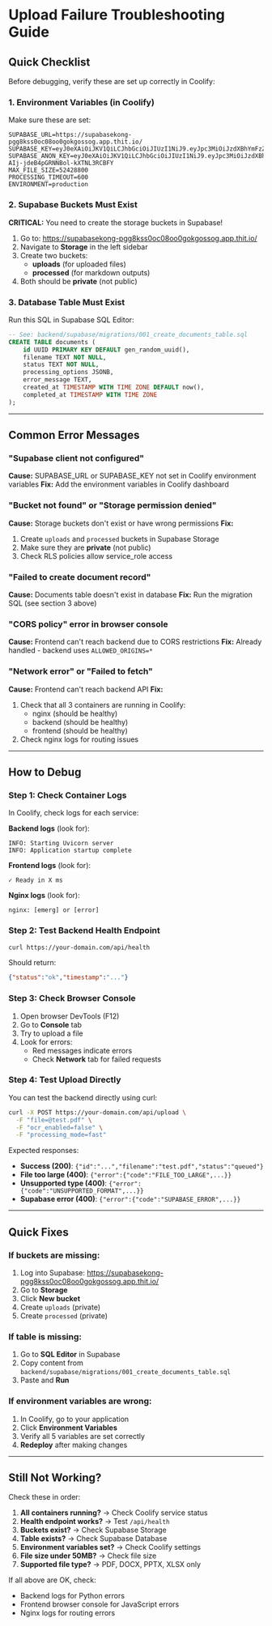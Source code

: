 # Upload Failure Troubleshooting Guide

## Quick Checklist

Before debugging, verify these are set up correctly in Coolify:

### 1. Environment Variables (in Coolify)
Make sure these are set:
```
SUPABASE_URL=https://supabasekong-pgg8kss0oc08oo0gokgossog.app.thit.io/
SUPABASE_KEY=eyJ0eXAiOiJKV1QiLCJhbGciOiJIUzI1NiJ9.eyJpc3MiOiJzdXBhYmFzZSIsImlhdCI6MTc1OTMyNjAwMCwiZXhwIjo0OTE0OTk5NjAwLCJyb2xlIjoic2VydmljZV9yb2xlIn0.EnOpR72H05QVdHsjZPsw2IC3vSnOUcwOWd8MreYffR4
SUPABASE_ANON_KEY=eyJ0eXAiOiJKV1QiLCJhbGciOiJIUzI1NiJ9.eyJpc3MiOiJzdXBhYmFzZSIsImlhdCI6MTc1OTMyNjAwMCwiZXhwIjo0OTE0OTk5NjAwLCJyb2xlIjoiYW5vbiJ9.9N2FNNrBisKwF-AIj-jdeB4pGRNNBol-kXTNL3RCBFY
MAX_FILE_SIZE=52428800
PROCESSING_TIMEOUT=600
ENVIRONMENT=production
```

### 2. Supabase Buckets Must Exist

**CRITICAL:** You need to create the storage buckets in Supabase!

1. Go to: https://supabasekong-pgg8kss0oc08oo0gokgossog.app.thit.io/
2. Navigate to **Storage** in the left sidebar
3. Create two buckets:
   - **uploads** (for uploaded files)
   - **processed** (for markdown outputs)
4. Both should be **private** (not public)

### 3. Database Table Must Exist

Run this SQL in Supabase SQL Editor:

```sql
-- See: backend/supabase/migrations/001_create_documents_table.sql
CREATE TABLE documents (
    id UUID PRIMARY KEY DEFAULT gen_random_uuid(),
    filename TEXT NOT NULL,
    status TEXT NOT NULL,
    processing_options JSONB,
    error_message TEXT,
    created_at TIMESTAMP WITH TIME ZONE DEFAULT now(),
    completed_at TIMESTAMP WITH TIME ZONE
);
```

---

## Common Error Messages

### "Supabase client not configured"
**Cause:** SUPABASE_URL or SUPABASE_KEY not set in Coolify environment variables
**Fix:** Add the environment variables in Coolify dashboard

### "Bucket not found" or "Storage permission denied"
**Cause:** Storage buckets don't exist or have wrong permissions
**Fix:**
1. Create `uploads` and `processed` buckets in Supabase Storage
2. Make sure they are **private** (not public)
3. Check RLS policies allow service_role access

### "Failed to create document record"
**Cause:** Documents table doesn't exist in database
**Fix:** Run the migration SQL (see section 3 above)

### "CORS policy" error in browser console
**Cause:** Frontend can't reach backend due to CORS restrictions
**Fix:** Already handled - backend uses `ALLOWED_ORIGINS=*`

### "Network error" or "Failed to fetch"
**Cause:** Frontend can't reach backend API
**Fix:**
1. Check that all 3 containers are running in Coolify:
   - nginx (should be healthy)
   - backend (should be healthy)
   - frontend (should be healthy)
2. Check nginx logs for routing issues

---

## How to Debug

### Step 1: Check Container Logs

In Coolify, check logs for each service:

**Backend logs** (look for):
```
INFO: Starting Uvicorn server
INFO: Application startup complete
```

**Frontend logs** (look for):
```
✓ Ready in X ms
```

**Nginx logs** (look for):
```
nginx: [emerg] or [error]
```

### Step 2: Test Backend Health Endpoint

```bash
curl https://your-domain.com/api/health
```

Should return:
```json
{"status":"ok","timestamp":"..."}
```

### Step 3: Check Browser Console

1. Open browser DevTools (F12)
2. Go to **Console** tab
3. Try to upload a file
4. Look for errors:
   - Red messages indicate errors
   - Check **Network** tab for failed requests

### Step 4: Test Upload Directly

You can test the backend directly using curl:

```bash
curl -X POST https://your-domain.com/api/upload \
  -F "file=@test.pdf" \
  -F "ocr_enabled=false" \
  -F "processing_mode=fast"
```

Expected responses:
- **Success (200)**: `{"id":"...","filename":"test.pdf","status":"queued"}`
- **File too large (400)**: `{"error":{"code":"FILE_TOO_LARGE",...}}`
- **Unsupported type (400)**: `{"error":{"code":"UNSUPPORTED_FORMAT",...}}`
- **Supabase error (400)**: `{"error":{"code":"SUPABASE_ERROR",...}}`

---

## Quick Fixes

### If buckets are missing:
1. Log into Supabase: https://supabasekong-pgg8kss0oc08oo0gokgossog.app.thit.io/
2. Go to **Storage**
3. Click **New bucket**
4. Create `uploads` (private)
5. Create `processed` (private)

### If table is missing:
1. Go to **SQL Editor** in Supabase
2. Copy content from `backend/supabase/migrations/001_create_documents_table.sql`
3. Paste and **Run**

### If environment variables are wrong:
1. In Coolify, go to your application
2. Click **Environment Variables**
3. Verify all 5 variables are set correctly
4. **Redeploy** after making changes

---

## Still Not Working?

Check these in order:

1. **All containers running?** → Check Coolify service status
2. **Health endpoint works?** → Test `/api/health`
3. **Buckets exist?** → Check Supabase Storage
4. **Table exists?** → Check Supabase Database
5. **Environment variables set?** → Check Coolify settings
6. **File size under 50MB?** → Check file size
7. **Supported file type?** → PDF, DOCX, PPTX, XLSX only

If all above are OK, check:
- Backend logs for Python errors
- Frontend browser console for JavaScript errors
- Nginx logs for routing errors
